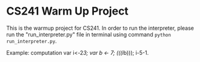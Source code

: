 # CS241 Warm Up Project
This is the warmup project for CS241.
In order to run the interpreter, please run the "run_interpreter.py" file in terminal using command `python run_interpreter.py`.

Example:
computation var i<-2*3; var b <- 7; (((i*b))); i-5-1.
